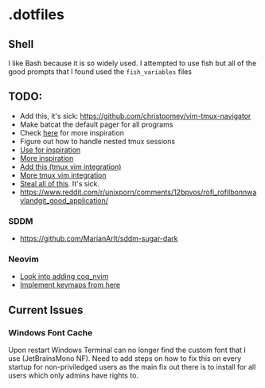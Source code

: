 # .dotfiles

## Shell

I like Bash because it is so widely used. I attempted to use fish but all of the good prompts that I found used the `fish_variables` files

## TODO:

- Add this, it's sick: https://github.com/christoomey/vim-tmux-navigator
- Make batcat the default pager for all programs
- Check [here](https://dev.to/slydragonn/ultimate-neovim-setup-guide-lazynvim-plugin-manager-23b7) for more inspiration
- Figure out how to handle nested tmux sessions
- [Use for inspiration](https://castel.dev/post/lecture-notes-1/)
- [More inspiration](https://github.com/KiLLeRRaT/.dotfiles/blob/master/nvim-lua/.config/nvim/lua/killerrat/remap.lua#L52)
- [Add this (tmux vim integration)](https://smartbear.com/blog/tmux-and-vim/)
- [More tmux vim integration](https://gist.github.com/tsl0922/d79fc1f8097dde660b34)
- [Steal all of this](https://github.com/nots1dd/dotfiles). It's sick.
- https://www.reddit.com/r/unixporn/comments/12bpvos/rofi_rofilbonnwaylandgit_good_application/

### SDDM

- https://github.com/MarianArlt/sddm-sugar-dark

### Neovim

- [Look into adding coq_nvim](https://github.com/ms-jpq/coq_nvim)
- [Implement keymaps from here](https://www.reddit.com/r/neovim/comments/1k4efz8/comment/moad2aq/?utm_source=share&utm_medium=web3x&utm_name=web3xcss&utm_term=1&utm_content=share_button)

## Current Issues

### Windows Font Cache

Upon restart Windows Terminal can no longer find the custom font that I use
(JetBrainsMono NF). Need to add steps on how to fix this on every startup for
non-priviledged users as the main fix out there is to install for all users
which only admins have rights to.
